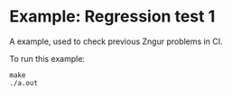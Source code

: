 # Example: Regression test 1

A example, used to check previous Zngur problems in CI.

To run this example:

```
make
./a.out
```
